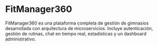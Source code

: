 # FitManager360
FitManager360 es una plataforma completa de gestión de gimnasios desarrollada con arquitectura de microservicios. Incluye autenticación, gestión de rutinas, chat en tiempo real, estadísticas y un dashboard administrativo.
